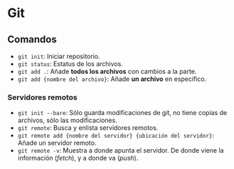 # Git

## Comandos

- `git init`: Iniciar repositorio.
- `git status`: Estatus de los archivos.
- `git add .`: Añade **todos los archivos** con cambios a la parte.
- `git add {nombre del archivo}`: Añade **un archivo** en especifico.

### Servidores remotos

- `git init --bare`: Sólo guarda modificaciones de git, no tiene copias de archivos, sólo las modificaciones.
- `git remote`: Busca y enlista servidores remotos.
- `git remote add {nombre del servidor} {ubicación del servidor}`: Añade un servidor remoto.
- `git remote -v`: Muestra a donde apunta el servidor. De donde viene la información (*fetch*), y a donde va (*push*).
